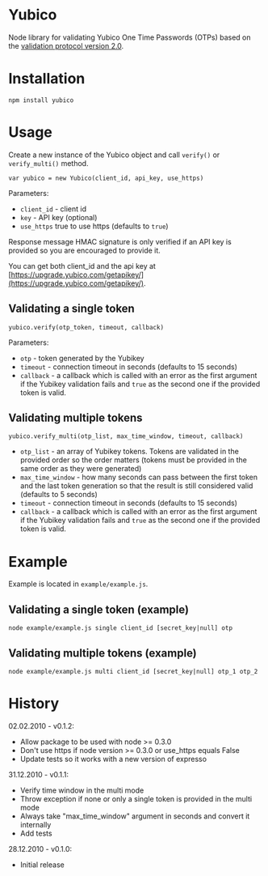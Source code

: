 # Yubico
Node library for validating Yubico One Time Passwords (OTPs) based on the [validation protocol version 2.0](http://code.google.com/p/yubikey-val-server-php/wiki/ValidationProtocolV20).

# Installation

    npm install yubico

# Usage

Create a new instance of the Yubico object and call `verify()` or `verify_multi()` method.

    var yubico = new Yubico(client_id, api_key, use_https)

Parameters:

* `client_id` - client id
* `key` - API key (optional)
* `use_https` true to use https (defaults to `true`)

Response message HMAC signature is only verified if an API key is provided so you are encouraged to provide it.

You can get both client_id and the api key at [https://upgrade.yubico.com/getapikey/](https://upgrade.yubico.com/getapikey/).

## Validating a single token

    yubico.verify(otp_token, timeout, callback)

Parameters:

* `otp` - token generated by the Yubikey
* `timeout` - connection timeout in seconds (defaults to 15 seconds)
* `callback` - a callback which is called with an error as the first argument if the Yubikey validation fails and `true` as the second one if the provided token is valid.

## Validating multiple tokens

    yubico.verify_multi(otp_list, max_time_window, timeout, callback)

* `otp_list` - an array of Yubikey tokens. Tokens are validated in the provided order so the order matters (tokens must be provided in the same order as they were generated)
* `max_time_window` - how many seconds can pass between the first token and the last token generation so that the result is still considered valid (defaults to 5 seconds)
* `timeout` - connection timeout in seconds (defaults to 15 seconds)
* `callback` - a callback which is called with an error as the first argument if the Yubikey validation fails and `true` as the second one if the provided token is valid.

# Example

Example is located in `example/example.js`.

## Validating a single token (example)

    node example/example.js single client_id [secret_key|null] otp

## Validating multiple tokens (example)

    node example/example.js multi client_id [secret_key|null] otp_1 otp_2

# History

02.02.2010 - v0.1.2:

* Allow package to be used with node >= 0.3.0
* Don't use https if node version >= 0.3.0 or use_https equals False
* Update tests so it works with a new version of expresso

31.12.2010 - v0.1.1:

* Verify time window in the multi mode
* Throw exception if none or only a single token is provided in the multi mode
* Always take "max_time_window" argument in seconds and convert it internally
* Add tests

28.12.2010 - v0.1.0:

* Initial release
